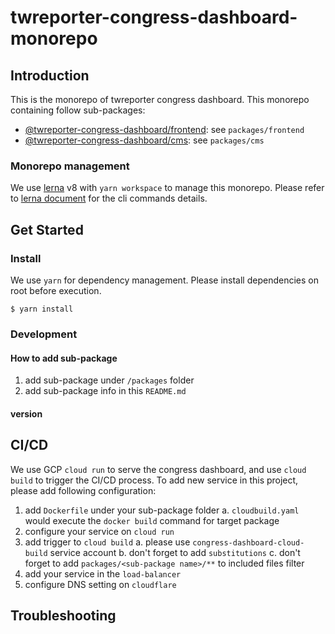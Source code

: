 # twreporter-congress-dashboard-monorepo

## Introduction

This is the monorepo of twreporter congress dashboard.
This monorepo containing follow sub-packages:

- [@twreporter-congress-dashboard/frontend](./packages/frontend/): see `packages/frontend`
- [@twreporter-congress-dashboard/cms](./packages/cms/): see `packages/cms`

### Monorepo management

We use [lerna](https://lerna.js.org/) v8 with `yarn workspace` to manage this monorepo.
Please refer to [lerna document](https://lerna.js.org/docs/api-reference/commands) for the cli commands details.

## Get Started

### Install

We use `yarn` for dependency management.
Please install dependencies on root before execution.

```shell
$ yarn install
```

### Development

#### How to add sub-package

1. add sub-package under `/packages` folder
2. add sub-package info in this `README.md`

#### version

## CI/CD

We use GCP `cloud run` to serve the congress dashboard, and use `cloud build` to trigger the CI/CD process.
To add new service in this project, please add following configuration:

1. add `Dockerfile` under your sub-package folder
  a. `cloudbuild.yaml` would execute the `docker build` command for target package 
2. configure your service on `cloud run`
3. add trigger to `cloud build`
  a. please use `congress-dashboard-cloud-build` service account
  b. don't forget to add `substitutions`
  c. don't forget to add `packages/<sub-package name>/**` to included files filter
4. add your service in the `load-balancer`
5. configure DNS setting on `cloudflare`

## Troubleshooting
